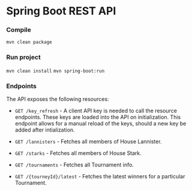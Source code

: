 # Spring Boot REST API
                                    
### Compile
`mvn clean package`
                                    
                                    
### Run project
`mvn clean install`
`mvn spring-boot:run`


### Endpoints
The API exposes the following resources:

* `GET /key_refresh` - A client API key is needed to call the resource endpoints. These keys are loaded into the API on initialization. This endpoint allows for a manual reload of the keys, should a new key be added after intialization.  

* `GET /lannisters` - Fetches all members of House Lannister.  

* `GET /starks` - Fetches all members of House Stark.  

* `GET /tournaments` - Fetches all Tournament info.  

* `GET /{tourneyId}/latest` - Fetches the latest winners for a particular Tournament.